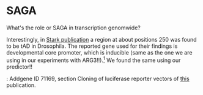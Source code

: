 # SAGA
What's the role or SAGA in transcription genomwide?

Interestingly, in [Stark publication](http://emboj.embopress.org/content/37/16/e98896) a region at about positions 250 was found to be tAD in Drosophila. The reported gene used for their findings is developmental core promoter, which is inducible (same as the one we are using in our experiments with ARG3!!).[<sup>1</sup>](#1)
We found the same using our predictor!!


<a class="anchor" id="1"></a>: Addgene ID 71169, section Cloning of luciferase reporter vectors of [this](https://www.nature.com/articles/nature15545) publication.
